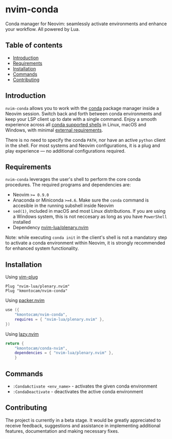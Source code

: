 # nvim-conda

Conda manager for Neovim: seamlessly activate environments and enhance your
workflow. All powered by Lua.

## Table of contents

- [Introduction](#introduction)
- [Requirements](#requirements)
- [Installation](#installation)
- [Commands](#commands)
- [Contributing](#contributing)

[comment]: <> (Include [Suggested configuration])

## Introduction

[comment]: <> (Include :h nvim-conda)

`nvim-conda` allows you to work with the
[conda](https://docs.conda.io/en/latest/) package manager inside a Neovim
session. Switch back and forth between conda environments and keep your LSP
client up to date with a single command. Enjoy a smooth experience across all
[conda supported shells](https://docs.conda.io/projects/conda/en/latest/dev-guide/deep-dives/activation.html)
in Linux, macOS and Windows, with minimal
[external requirements](#external-requirements).

There is no need to specify the conda `PATH`, nor have an active `python` client
in the shell. For most systems and Neovim configurations, it is a plug and
play experience — no additional configurations required.

## Requirements

[comment]: <> (Include :h nvim-conda-requirements)

`nvim-conda` leverages the user's shell to perform the core conda procedures.
The required programs and dependencies are:

- Neovim `>= 0.9.0`
- Anaconda or Miniconda `>=4.6`. Make sure the `conda` command is accesible in
  the running subshell inside Neovim
- `sed(1)`, included in macOS and most Linux distributions. If you are using a
  Windows system, this is not neccesary as long as you have `PowerShell`
  installed
- Dependency [nvim-lua/plenary.nvim](https://github.com/nvim-lua/plenary.nvim)

Note: while executing `conda init` in the client's shell is not a mandatory step to
activate a conda environment within Neovim, it is strongly recommended for
enhanced system functionality.

## Installation

Using [vim-plug](https://github.com/junegunn/vim-plug)

```vim
Plug "nvim-lua/plenary.nvim"
Plug "kmontocam/nvim-conda"
```

Using [packer.nvim](https://github.com/wbthomason/packer.nvim)

```lua
use ({
    "kmontocam/nvim-conda",
    requires = { "nvim-lua/plenary.nvim" },
})
```

Using [lazy.nvim](https://github.com/folke/lazy.nvim)

```lua
return {
	"kmontocam/conda-nvim",
	dependencies = { "nvim-lua/plenary.nvim" },
    }
```

[comment]: <> (Suggested configuration)
[comment]: <> (Define default configuration)

## Commands

[comment]: <> (Include :h nvim-conda-commands)
[comment]: <> (Include `:CondaActivate`)

- `:CondaActivate <env_name>` - activates the given conda environment
- `:CondaDeactivate` - deactivates the active conda environment

## Contributing

The project is currently in a beta stage. It would be greatly appreciated to
receive feedback, suggestions and assistance in implementing additional
features, documentation and making necessary fixes.
